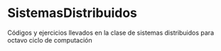 # SistemasDistribuidos
Códigos y ejercicios llevados en la clase de sistemas distribuidos para octavo ciclo de computación
